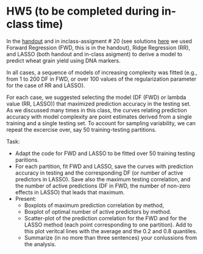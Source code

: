 # HW5 (to be completed during in-class time)

In the [handout](https://github.com/gdlc/STAT_COMP/blob/master/HANDOUTS/HIGH_DIMENSIONAL_REGRESSIONS.pdf) and in inclass-assigment # 20 (see solutions [here](https://github.com/gdlc/STAT_COMP/blob/master/INCLASS/INCLASS_SOL.md#INCLASS_20) we used
Forward Regression (FWD, this is in the handout), Ridge Regression (RR), and LASSO (both handout and in-class asigment) to derive a model to predict wheat grain yield using DNA markers. 

In all cases, a sequence of models of increasing complexity was fitted (e.g., from 1 to 200 DF in FWD, or over 100 values of the regularization parameter for the case of RR and LASSO).

For each case, we suggested selecting the model (DF (FWD) or lambda value (RR, LASSO)) that maximized prediction accuracy in the testing set. As we discussed many times in this class, the curves relating prediction accuracy with model complexity are point estimates derived from a single training and a single testing set. To account for sampling variability, we can repeat the excercise over, say 50 training-testing partitions. 

Task:

   - Adapt the code for FWD and LASSO to be fitted over 50 training testing paritions.
   - For each partition, fit FWD and LASSO, save the curves with prediction accuracy in testing and the corresponding DF (or number of active predictors in LASSO). Save also the maximum testing correlation, and the number of active predictions (DF in FWD, the number of non-zero effects in LASSO) that leads that maximum.
   - Present:
       - Boxplots of maximum prediction correlation by method,
       - Boxplot of optimal number of active predictors by method.
       - Scatter-plot of the prediction correlation for the FWD and for the LASSO method (each point corresponding to one partition). Add to this plot veritcal lines with the average and the 0.2 and 0.8 quantiles.
       - Summarize (in no more than three sentences) your conlussions from the analysis.


